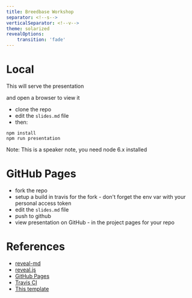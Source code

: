 ```yaml
---
title: Breedbase Workshop
separator: <!--s-->
verticalSeparator: <!--v-->
theme: solarized
revealOptions:
    transition: 'fade'
---
```

# Local

This will serve the presentation

and open a browser to view it

* clone the repo
* edit the `slides.md` file
* then:
```
npm install
npm run presentation
```

Note: This is a speaker note, you need node 6.x installed

<!--s-->

# GitHub Pages

* fork the repo
* setup a build in travis for the fork - don't forget the env var with your personal access token
* edit the `slides.md` file
* push to github
* view presentation on GitHub - in the project pages for your repo

<!--v-->

# References

* [reveal-md](https://github.com/webpro/reveal-md)
* [reveal.js](http://lab.hakim.se/reveal-js)
* [GitHub Pages](https://pages.github.com)
* [Travis CI](https://travis-ci.org)
* [This template](https://github.com/martinmurphy/slidestemplate)
